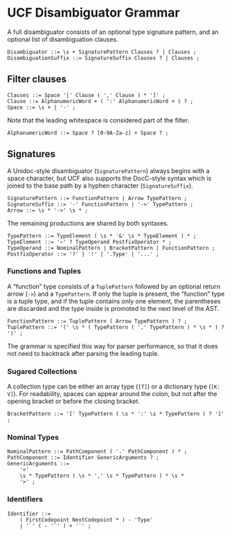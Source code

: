 # UCF Disambiguator Grammar

A full disambiguator consists of an optional type signature pattern, and an optional list of disambiguation clauses.

```ebnf
Disambiguator ::= \s + SignaturePattern Clauses ? | Clauses ;
DisambiguationSuffix ::= SignatureSuffix Clauses ? | Clauses ;
```


## Filter clauses

```ebnf
Clauses ::= Space '[' Clause ( ',' Clause ) * ']' ;
Clause ::= AlphanumericWord + ( ':' AlphanumericWord + ) ? ;
Space ::= \s + | '-' ;
```

Note that the leading whitespace is considered part of the filter.

```ebnf
AlphanumericWord ::= Space ? [0-9A-Za-z] + Space ? ;
```


## Signatures

A Unidoc-style disambiguator (`SignaturePattern`) always begins with a space character, but UCF also supports the DocC-style syntax which is joined to the base path by a hyphen character (`SignatureSuffix`).

```ebnf
SignaturePattern ::= FunctionPattern | Arrow TypePattern ;
SignatureSuffix ::= '-' FunctionPattern | '->' TypePattern ;
Arrow ::= \s * '->' \s * ;
```

The remaining productions are shared by both syntaxes.

```ebnf
TypePattern ::= TypeElement ( \s * '&' \s * TypeElement ) * ;
TypeElement ::= '~' ? TypeOperand PostfixOperator * ;
TypeOperand ::= NominalPattern | BracketPattern | FunctionPattern ;
PostfixOperator ::= '?' | '!' | '.Type' | '...' ;
```

### Functions and Tuples

A “function” type consists of a `TuplePattern` followed by an optional return arrow (`->`) and a `TypePattern`. If only the tuple is present, the “function” type is a tuple type, and if the tuple contains only one element, the parentheses are discarded and the type inside is promoted to the next level of the AST.

```ebnf
FunctionPattern ::= TuplePattern ( Arrow TypePattern ) ? ;
TuplePattern ::= '(' \s * ( TypePattern ( ',' TypePattern ) * \s * ) ? ')' ;
```

The grammar is specified this way for parser performance, so that it does not need to backtrack after parsing the leading tuple.

### Sugared Collections

A collection type can be either an array type (`[T]`) or a dictionary type (`[K: V]`). For readability, spaces can appear around the colon, but not after the opening bracket or before the closing bracket.

```ebnf
BracketPattern ::= '[' TypePattern ( \s * ':' \s * TypePattern ) ? ']' ;
```

### Nominal Types

```ebnf
NominalPattern ::= PathComponent ( '.' PathComponent ) * ;
PathComponent ::= Identifier GenericArguments ? ;
GenericArguments ::=
    '<'
    \s * TypePattern ( \s * ',' \s * TypePattern ) * \s *
    '>' ;
```

### Identifiers

```ebnf
Identifier ::=
    ( FirstCodepoint NextCodepoint * ) - 'Type'
    | '`' ( - '`' ) + '`' ;
```

